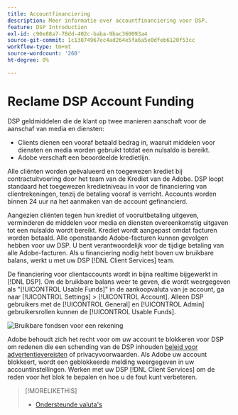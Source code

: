 ```yaml
---
title: Accountfinanciering
description: Meer informatie over accountfinanciering voor DSP.
feature: DSP Introduction
exl-id: c90e88a7-78dd-402c-baba-9bac360093a4
source-git-commit: 1c13874967ec4ad264e5fa6a5e0dfeb6120f53cc
workflow-type: tm+mt
source-wordcount: '260'
ht-degree: 0%

---
```


# Reclame DSP Account Funding

DSP geldmiddelen die de klant op twee manieren aanschaft voor de aanschaf van media en diensten:

* Clients dienen een vooraf betaald bedrag in, waaruit middelen voor diensten en media worden gebruikt totdat een nulsaldo is bereikt.
* Adobe verschaft een beoordeelde kredietlijn.

Alle cliënten worden geëvalueerd en toegewezen krediet bij contractuitvoering door het team van de Krediet van de Adobe. DSP loopt standaard het toegewezen kredietniveau in voor de financiering van clientrekeningen, tenzij de betaling vooraf is verricht. Accounts worden binnen 24 uur na het aanmaken van de account gefinancierd.

Aangezien cliënten tegen hun krediet of vooruitbetaling uitgeven, verminderen de middelen voor media en diensten overeenkomstig uitgaven tot een nulsaldo wordt bereikt. Krediet wordt aangepast omdat facturen worden betaald. Alle openstaande Adobe-facturen kunnen gevolgen hebben voor uw DSP. U bent verantwoordelijk voor de tijdige betaling van alle Adobe-facturen. Als u financiering nodig hebt boven uw bruikbare balans, werkt u met uw DSP [!DNL Client Services] team.

De financiering voor clientaccounts wordt in bijna realtime bijgewerkt in [!DNL DSP]. Om de bruikbare balans weer te geven, die wordt weergegeven als &quot;[!UICONTROL Usable Funds]&quot; in de aankoopvaluta van je account, ga naar [!UICONTROL Settings] > [!UICONTROL Account]. Alleen DSP gebruikers met de [!UICONTROL General] en [!UICONTROL Admin] gebruikersrollen kunnen de [!UICONTROL Usable Funds].

![Bruikbare fondsen voor een rekening](/help/dsp/assets/account-usable-funds.png)

Adobe behoudt zich het recht voor om uw account te blokkeren voor DSP om redenen die een schending van de DSP inhouden [beleid voor advertentievereisten](/help/policies/ad-requirements-policy.md) of privacyvoorwaarden. Als Adobe uw account blokkeert, wordt een geblokkeerde melding weergegeven in uw accountinstellingen. Werken met uw DSP [!DNL Client Services] om de reden voor het blok te bepalen en hoe u de fout kunt verbeteren.

>[!MORELIKETHIS]
>
>* [Ondersteunde valuta&#39;s](/help/dsp/currency.md)

